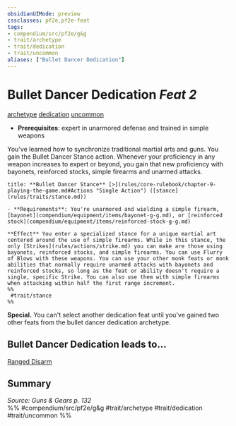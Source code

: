 ```yaml
---
obsidianUIMode: preview
cssclasses: pf2e,pf2e-feat
tags:
- compendium/src/pf2e/g&g
- trait/archetype
- trait/dedication
- trait/uncommon
aliases: ["Bullet Dancer Dedication"]
---
```

# Bullet Dancer Dedication  *Feat 2*  
[archetype](rules/traits/archetype.md "Archetype Feat Trait")  [dedication](rules/traits/dedication.md "Dedication Feat Trait")  [uncommon](rules/traits/uncommon.md "Uncommon Rarity Trait")  

- **Prerequisites**: expert in unarmored defense and trained in simple weapons

You've learned how to synchronize traditional martial arts and guns. You gain the Bullet Dancer Stance action. Whenever your proficiency in any weapon increases to expert or beyond, you gain that new proficiency with bayonets, reinforced stocks, simple firearms and unarmed attacks.

```ad-embed-ability
title: **Bullet Dancer Stance** [>](rules/core-rulebook/chapter-9-playing-the-game.md#Actions "Single Action") ([stance](rules/traits/stance.md))

- **Requirements**: You're unarmored and wielding a simple firearm, [bayonet](compendium/equipment/items/bayonet-g-g.md), or [reinforced stock](compendium/equipment/items/reinforced-stock-g-g.md)

**Effect** You enter a specialized stance for a unique martial art centered around the use of simple firearms. While in this stance, the only [Strikes](rules/actions/strike.md) you can make are those using bayonets, reinforced stocks, and simple firearms. You can use Flurry of Blows with these weapons. You can use your other monk feats or monk abilities that normally require unarmed attacks with bayonets and reinforced stocks, so long as the feat or ability doesn't require a single, specific Strike. You can also use them with simple firearms when attacking within half the first range increment.  
%%
 #trait/stance 
%%
```

**Special.** You can't select another dedication feat until you've gained two other feats from the bullet dancer dedication archetype.

## Bullet Dancer Dedication leads to...

[Ranged Disarm](compendium/feats/ranged-disarm-g-g.md)

## Summary

*Source: Guns & Gears p. 132*  
%% #compendium/src/pf2e/g&g #trait/archetype #trait/dedication #trait/uncommon %%